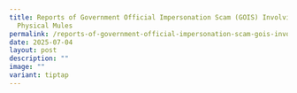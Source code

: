 ```yaml
---
title: Reports of Government Official Impersonation Scam (GOIS) Involving
  Physical Mules
permalink: /reports-of-government-official-impersonation-scam-gois-involving-physical-mules/
date: 2025-07-04
layout: post
description: ""
image: ""
variant: tiptap
---
```

<p></p>
